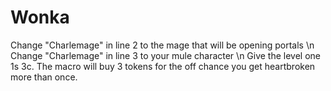 # Wonka
Change "Charlemage" in line 2 to the mage that will be opening portals \n
Change "Charlemage" in line 3 to your mule character \n
Give the level one 1s 3c.  The macro will buy 3 tokens for the off chance you get heartbroken more than once.
